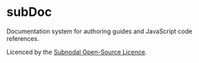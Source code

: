 # subDoc
Documentation system for authoring guides and JavaScript code references.

Licenced by the [Subnodal Open-Source Licence](LICENCE.md).